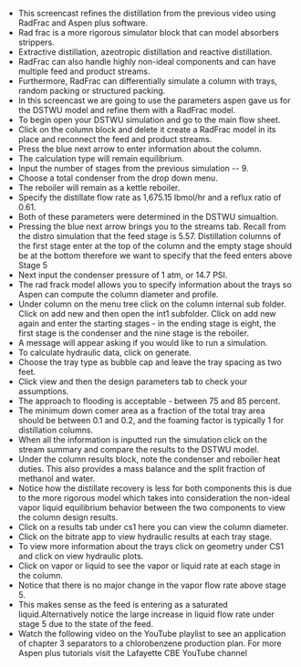  - This screencast refines the distillation from the previous video using RadFrac and Aspen plus software.
 - Rad frac is a more rigorous simulator block that can model absorbers strippers.
- Extractive distillation, azeotropic distillation and reactive distillation.
- RadFrac can also handle highly non-ideal components and can have multiple feed and product streams.
- Furthermore, RadFrac can differentially simulate a column with trays, random packing or structured packing.
- In this screencast we are going to use the parameters aspen gave us for the DSTWU model and refine them with a RadFrac model.
- To begin open your DSTWU simulation and go to the main flow sheet.
- Click on the column block and delete it create a RadFrac model in its place and reconnect the feed and product streams.
- Press the blue next arrow to enter information about the column.
- The calculation type will remain equilibrium.
- Input the number of stages from the previous simulation -- 9.
- Choose a total condenser from the drop down menu.
- The reboiler will remain as a kettle reboiler.
- Specify the distillate flow rate as 1,675.15 lbmol/hr and a reflux ratio of 0.61. 
- Both of these parameters were determined in the DSTWU simualtion.
- Pressing the blue next arrow brings you to the streams tab. Recall from the distro simulation that the feed stage is 5.57. Distillation columns of the first stage enter at the top of the column and the empty stage should be at the bottom therefore we want to specify that the feed enters above Stage 5
- Next input the condenser pressure of 1 atm, or 14.7 PSI.
- The rad frack model allows you to specify information about the trays so Aspen can compute the column diameter and profile.
- Under column on the menu tree click on the column internal sub folder. Click on add new and then open the int1 subfolder. Click on add new again and enter the starting stages - in the ending stage is eight, the first stage is the condenser and the nine stage is the reboiler.
- A message will appear asking if you would like to run a simulation.
- To calculate hydraulic data, click on generate.
- Choose the tray type as bubble cap and leave the tray spacing as two feet.
- Click view and then the design parameters tab to check your assumptions.
- The approach to flooding is acceptable - between 75 and 85 percent.
- The minimum down comer area as a fraction of the total tray area should be between 0.1 and 0.2, and the foaming factor is typically 1 for distillation columns.
- When all the information is inputted run the simulation click on the stream summary and compare the results to the DSTWU model.
- Under the column results block, note the condenser and reboiler heat duties. This also provides a mass balance and the split fraction of methanol and water.
- Notice how the distillate recovery is less for both components this is due to the more rigorous model which takes into consideration the non-ideal vapor liquid equilibrium behavior between the two components to view the column design results.
- Click on a results tab under cs1 here you can view the column diameter.
- Click on the bitrate app to view hydraulic results at each tray stage.
- To view more information about the trays click on geometry under CS1 and click on view hydraulic plots.
- Click on vapor or liquid to see the vapor or liquid rate at each stage in the column.
- Notice that there is no major change in the vapor flow rate above stage 5.
- This makes sense as the feed is entering as a saturated liquid.Alternatively notice the large increase in liquid flow rate under stage 5 due to the state of the feed.
- Watch the following video on the YouTube playlist to see an application of chapter 3 separators to a chlorobenzene production plan. For more Aspen plus tutorials visit the Lafayette CBE YouTube channel 